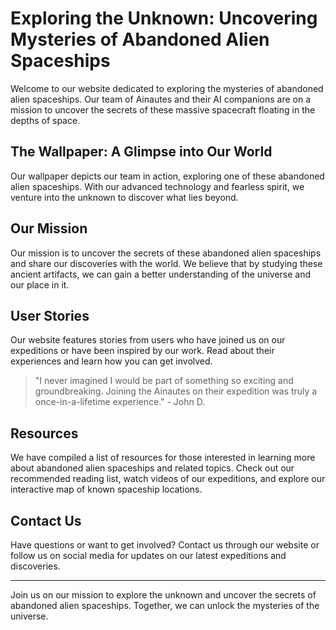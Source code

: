 <!--font:Montserrat-->

# Exploring the Unknown: Uncovering Mysteries of Abandoned Alien Spaceships

Welcome to our website dedicated to exploring the mysteries of abandoned alien spaceships. Our team of Ainautes and their AI companions are on a mission to uncover the secrets of these massive spacecraft floating in the depths of space.

## The Wallpaper: A Glimpse into Our World

Our wallpaper depicts our team in action, exploring one of these abandoned alien spaceships. With our advanced technology and fearless spirit, we venture into the unknown to discover what lies beyond.

## Our Mission

Our mission is to uncover the secrets of these abandoned alien spaceships and share our discoveries with the world. We believe that by studying these ancient artifacts, we can gain a better understanding of the universe and our place in it.

## User Stories

Our website features stories from users who have joined us on our expeditions or have been inspired by our work. Read about their experiences and learn how you can get involved.

> "I never imagined I would be part of something so exciting and groundbreaking. Joining the Ainautes on their expedition was truly a once-in-a-lifetime experience." - John D.

## Resources

We have compiled a list of resources for those interested in learning more about abandoned alien spaceships and related topics. Check out our recommended reading list, watch videos of our expeditions, and explore our interactive map of known spaceship locations.

## Contact Us

Have questions or want to get involved? Contact us through our website or follow us on social media for updates on our latest expeditions and discoveries.

---

Join us on our mission to explore the unknown and uncover the secrets of abandoned alien spaceships. Together, we can unlock the mysteries of the universe.

<!--

Write me content for website with wallpaper which alt text is:

"A team of Ainautes and their AI companions exploring a massive, abandoned alien spacecraft floating in the depths of space."

The name/title of the page should not be 1:1 copy of the alt text but rather a real content of the website which is using this wallpaper.

- Use markdown format 
- Start with heading
- Heading should be short and concise
- The content should look like a real website 
- The website should not be about the wallpaper, wallpaper is just a related background
- Heading should be contain work "wallpaper" or "background"
- Include real sections like references, contact, user stories, etc. use things relevant to the page purpose.
- Feel free to use structure like headings, bullets, numbering, blockquotes, paragraphs, horizontal lines, etc.
- You can use formatting like bold or _italic_
- You can include UTF-8 emojis
- Links should be only #hash anchors (and you can refer to the document itself)
- Do not include images


---


# Exploring the Unknown: Uncovering Mysteries of Abandoned Alien Spaceships

Welcome to our website dedicated to exploring the mysteries of abandoned alien spaceships. Our team of Ainautes and their AI companions are on a mission to uncover the secrets of these massive spacecraft floating in the depths of space.

## The Wallpaper: A Glimpse into Our World

Our wallpaper depicts our team in action, exploring one of these abandoned alien spaceships. With our advanced technology and fearless spirit, we venture into the unknown to discover what lies beyond.

## Our Mission

Our mission is to uncover the secrets of these abandoned alien spaceships and share our discoveries with the world. We believe that by studying these ancient artifacts, we can gain a better understanding of the universe and our place in it.

## User Stories

Our website features stories from users who have joined us on our expeditions or have been inspired by our work. Read about their experiences and learn how you can get involved.

> "I never imagined I would be part of something so exciting and groundbreaking. Joining the Ainautes on their expedition was truly a once-in-a-lifetime experience." - John D.

## Resources

We have compiled a list of resources for those interested in learning more about abandoned alien spaceships and related topics. Check out our recommended reading list, watch videos of our expeditions, and explore our interactive map of known spaceship locations.

## Contact Us

Have questions or want to get involved? Contact us through our website or follow us on social media for updates on our latest expeditions and discoveries.

---

Join us on our mission to explore the unknown and uncover the secrets of abandoned alien spaceships. Together, we can unlock the mysteries of the universe.


---


Write me a Google font which is best fitting for the website.

Pick from the list:
- Inter
- Cinzel
- Futura
- Barlow Condensed
- Great Vibes
- IBM Plex Sans
- Montserrat
- Playfair Display
- Poppins
- Cormorant Garamond
- Alegreya
- Cinzel Decorative
- Open Sans
- Exo 2
- Raleway
- Roboto
- Dancing Script
- Lato
- Creepster
- Lobster
- Cabin
- Orbitron


Write just the font name nothing else.


---


Montserrat

-->
